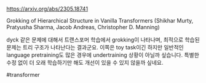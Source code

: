 https://arxiv.org/abs/2305.18741

Grokking of Hierarchical Structure in Vanilla Transformers (Shikhar Murty, Pratyusha Sharma, Jacob Andreas, Christopher D. Manning)

dyck 같은 문제에 대해서 트랜스포머 학습에서 grokking이 나타나며, 최적으로 학습된 문제는 트리 구조가 나타난다는 결과군요. 이쪽은 toy task이긴 하지만 일반적인 language pretraining도 많은 경우에 undertraining 상황이 아닐까 싶습니다. 특별한 수정 없이 더 오래 학습하기만 해도 개선이 있을 수 있지 않을까 싶네요.

#transformer 